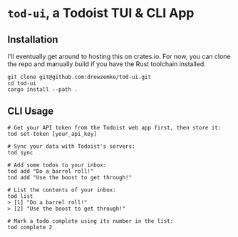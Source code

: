 # `tod-ui`, a Todoist TUI & CLI App 

## Installation

I'll eventually get around to hosting this on crates.io. For now, you can clone the repo 
and manually build if you have the Rust toolchain installed.

```shell
git clone git@github.com:drewzemke/tod-ui.git
cd tod-ui
cargo install --path .
```


## CLI Usage

```shell
# Get your API token from the Todoist web app first, then store it:
tod set-token [your_api_key]

# Sync your data with Todoist's servers:
tod sync

# Add some todos to your inbox:
tod add "Do a barrel roll!"
tod add "Use the boost to get through!"

# List the contents of your inbox:
tod list
> [1] "Do a barrel roll!"
> [2] "Use the boost to get through!"

# Mark a todo complete using its number in the list:
tod complete 2
```
